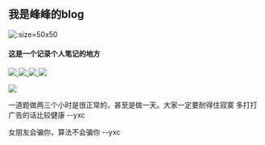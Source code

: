 ## 我是峰峰的blog


![](https://gitcode.net/jyf_111/imgbed/-/raw/master/pictures/2023/02/4_11_30_49_in_a_dream.jpg ':size=50x50')


#### 这是一个记录个人笔记的地方


<p align="left">
    <a href="https://neovim.io/"> <img src="https://img.shields.io/badge/neovim-%2357A143.svg?&style=for-the-badge&logo=neovim&logoColor=white"/> </a>
	<a href="https://github.com/Microsoft/Terminal/"> <img src="https://img.shields.io/badge/wt-%234d4d4d.svg?&style=for-the-badge&logo=windows-terminal&logoColor=white"/> </a>
    <a href=""> <img src="https://img.shields.io/badge/-win11-blue?style=for-the-badge&logo=windows"/> </a>
    <a href="https://www.archlinux.org/"> <img src="https://img.shields.io/badge/arch-%231793d1.svg?&style=for-the-badge&logo=arch-linux&logoColor=white"/> </a>
<p>


![](https://github-readme-stats.vercel.app/api/wakatime?username=jyf-111&api_domain=wakapi.dev&bg_color=2D3748&title_color=2F855A&icon_color=2F855A&text_color=ffffff&custom_title=Wakapi%20Week%20Stats&layout=compact)


一道题做两三个小时是很正常的，甚至是做一天。大家一定要耐得住寂寞
多打打广告的话比较健康 --yxc

女朋友会骗你，算法不会骗你 --yxc